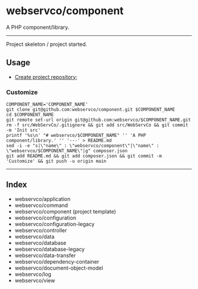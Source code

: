 # webservco/component

A PHP component/library.

---

Project skeleton / project started.

## Usage

- [Create project repository](https://github.com/organizations/webservco/repositories/new);

### Customize

```shell
COMPONENT_NAME='COMPONENT_NAME'
git clone git@github.com:webservco/component.git $COMPONENT_NAME
cd $COMPONENT_NAME
git remote set-url origin git@github.com:webservco/$COMPONENT_NAME.git
rm -f src/WebServCo/.gitignore && git add src/WebServCo && git commit -m 'Init src'
printf '%s\n' "# webservco/$COMPONENT_NAME" '' 'A PHP component/library.' '' '---' > README.md
sed -i -e "s|\"name\" : \"webservco/component\"|\"name\" : \"webservco/$COMPONENT_NAME\"|g" composer.json
git add README.md && git add composer.json && git commit -m 'Customize' && git push -u origin main
```

---

## Index

- webservco/application
- webservco/command
- webservco/component (project template)
- webservco/configuration
- webservco/configuration-legacy
- webservco/controller
- webservco/data
- webservco/database
- webservco/database-legacy
- webservco/data-transfer
- webservco/dependency-container
- webservco/document-object-model
- webservco/log
- webservco/view
